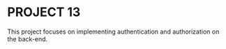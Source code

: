# PROJECT 13

This project focuses on implementing authentication and authorization on the back-end.
